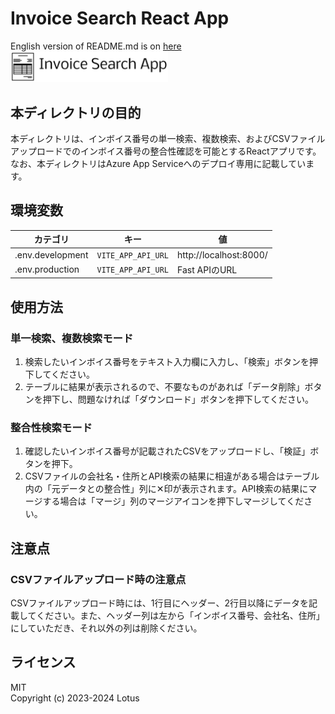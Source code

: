 # Invoice Search React App
English version of README.md is on [here](./README_EN.md)  
<img src="src/assets/img/Invoice%20Search%20App-logo.png" width="50%">  

## 本ディレクトリの目的
本ディレクトリは、インボイス番号の単一検索、複数検索、およびCSVファイルアップロードでのインボイス番号の整合性確認を可能とするReactアプリです。  
なお、本ディレクトリはAzure App Serviceへのデプロイ専用に記載しています。

## 環境変数
| カテゴリ         | キー                | 値                     | 
| ---------------- | ------------------- | ---------------------- | 
| .env.development | `VITE_APP_API_URL` | http://localhost:8000/ | 
| .env.production  | `VITE_APP_API_URL` | Fast APIのURL          | 

## 使用方法
### 単一検索、複数検索モード
1. 検索したいインボイス番号をテキスト入力欄に入力し、「検索」ボタンを押下してください。
2. テーブルに結果が表示されるので、不要なものがあれば「データ削除」ボタンを押下し、問題なければ「ダウンロード」ボタンを押下してください。

### 整合性検索モード
1. 確認したいインボイス番号が記載されたCSVをアップロードし、「検証」ボタンを押下。
2. CSVファイルの会社名・住所とAPI検索の結果に相違がある場合はテーブル内の「元データとの整合性」列に✕印が表示されます。API検索の結果にマージする場合は「マージ」列のマージアイコンを押下しマージしてください。

## 注意点
### CSVファイルアップロード時の注意点
CSVファイルアップロード時には、1行目にヘッダー、2行目以降にデータを記載してください。また、ヘッダー列は左から「インボイス番号、会社名、住所」にしていただき、それ以外の列は削除ください。

## ライセンス
MIT  
Copyright (c) 2023-2024 Lotus
